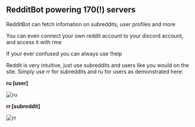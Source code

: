 ## RedditBot powering 170(!) servers
RedditBot can fetch infomation on subreddits, user profiles and more

You can even connect your own reddit account to your discord account, and access it with rme

If your ever confused you can always use !help

Reddit is very intuitive, just use subreddits and users like you would on the site. Simply use rr for subreddits and ru for users as demonstrated here:

**ru [user]**

![ru](https://raw.githubusercontent.com/BWACpro/RedditBot/master/assets/examples/ru.PNG)

**rr [subreddit]**

![rr](https://raw.githubusercontent.com/BWACpro/RedditBot/master/assets/examples/rr.PNG)
